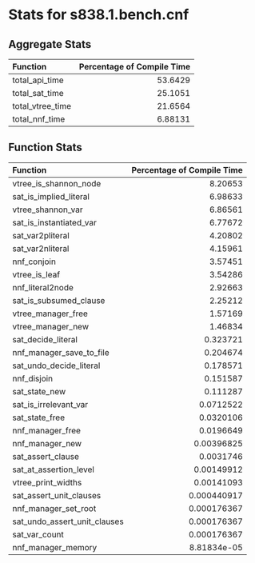 # Stats for s838.1.bench.cnf

## Aggregate Stats
| Function         |   Percentage of Compile Time |
|:-----------------|-----------------------------:|
| total_api_time   |                     53.6429  |
| total_sat_time   |                     25.1051  |
| total_vtree_time |                     21.6564  |
| total_nnf_time   |                      6.88131 |

## Function Stats
| Function                     |   Percentage of Compile Time |
|:-----------------------------|-----------------------------:|
| vtree_is_shannon_node        |                  8.20653     |
| sat_is_implied_literal       |                  6.98633     |
| vtree_shannon_var            |                  6.86561     |
| sat_is_instantiated_var      |                  6.77672     |
| sat_var2pliteral             |                  4.20802     |
| sat_var2nliteral             |                  4.15961     |
| nnf_conjoin                  |                  3.57451     |
| vtree_is_leaf                |                  3.54286     |
| nnf_literal2node             |                  2.92663     |
| sat_is_subsumed_clause       |                  2.25212     |
| vtree_manager_free           |                  1.57169     |
| vtree_manager_new            |                  1.46834     |
| sat_decide_literal           |                  0.323721    |
| nnf_manager_save_to_file     |                  0.204674    |
| sat_undo_decide_literal      |                  0.178571    |
| nnf_disjoin                  |                  0.151587    |
| sat_state_new                |                  0.111287    |
| sat_is_irrelevant_var        |                  0.0712522   |
| sat_state_free               |                  0.0320106   |
| nnf_manager_free             |                  0.0196649   |
| nnf_manager_new              |                  0.00396825  |
| sat_assert_clause            |                  0.0031746   |
| sat_at_assertion_level       |                  0.00149912  |
| vtree_print_widths           |                  0.00141093  |
| sat_assert_unit_clauses      |                  0.000440917 |
| nnf_manager_set_root         |                  0.000176367 |
| sat_undo_assert_unit_clauses |                  0.000176367 |
| sat_var_count                |                  0.000176367 |
| nnf_manager_memory           |                  8.81834e-05 |